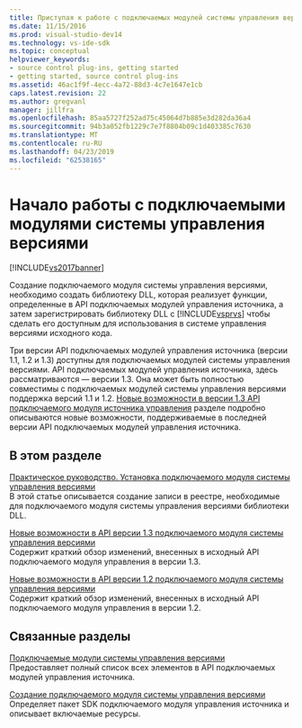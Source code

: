 ```yaml
---
title: Приступая к работе с подключаемых модулей системы управления версиями | Документация Майкрософт
ms.date: 11/15/2016
ms.prod: visual-studio-dev14
ms.technology: vs-ide-sdk
ms.topic: conceptual
helpviewer_keywords:
- source control plug-ins, getting started
- getting started, source control plug-ins
ms.assetid: 46ac1f9f-4ecc-4a72-88d3-4c7e1647e1cb
caps.latest.revision: 22
ms.author: gregvanl
manager: jillfra
ms.openlocfilehash: 85aa5727f252ad75c45064d7b885e3d282da36a4
ms.sourcegitcommit: 94b3a052fb1229c7e7f8804b09c1d403385c7630
ms.translationtype: MT
ms.contentlocale: ru-RU
ms.lasthandoff: 04/23/2019
ms.locfileid: "62538165"
---
```

# <a name="getting-started-with-source-control-plug-ins"></a>Начало работы с подключаемыми модулями системы управления версиями
[!INCLUDE[vs2017banner](../../includes/vs2017banner.md)]

Создание подключаемого модуля системы управления версиями, необходимо создать библиотеку DLL, которая реализует функции, определенные в API подключаемых модулей управления источника, а затем зарегистрировать библиотеку DLL с [!INCLUDE[vsprvs](../../includes/vsprvs-md.md)] чтобы сделать его доступным для использования в системе управления версиями исходного кода.  
  
 Три версии API подключаемых модулей управления источника (версии 1.1, 1.2 и 1.3) доступны для подключаемых модулей системы управления версиями. API подключаемых модулей управления источника, здесь рассматриваются — версии 1.3. Она может быть полностью совместимы с подключаемых модулей системы управления версиями поддержка версий 1.1 и 1.2. [Новые возможности в версии 1.3 API подключаемого модуля источника управления](../../extensibility/internals/what-s-new-in-the-source-control-plug-in-api-version-1-3.md) разделе подробно описываются новые возможности, поддерживаемые в последней версии API подключаемых модулей управления источника.  
  
## <a name="in-this-section"></a>В этом разделе  
 [Практическое руководство. Установка подключаемого модуля системы управления версиями](../../extensibility/internals/how-to-install-a-source-control-plug-in.md)  
 В этой статье описывается создание записи в реестре, необходимые для подключаемого модуля системы управления версиями библиотеки DLL.  
  
 [Новые возможности в API версии 1.3 подключаемого модуля системы управления версиями](../../extensibility/internals/what-s-new-in-the-source-control-plug-in-api-version-1-3.md)  
 Содержит краткий обзор изменений, внесенных в исходный API подключаемого модуля управления в версии 1.3.  
  
 [Новые возможности в API версии 1.2 подключаемого модуля системы управления версиями](../../extensibility/internals/what-s-new-in-the-source-control-plug-in-api-version-1-2.md)  
 Содержит краткий обзор изменений, внесенных в исходный API подключаемого модуля управления в версии 1.2.  
  
## <a name="related-sections"></a>Связанные разделы  
 [Подключаемые модули системы управления версиями](../../extensibility/source-control-plug-ins.md)  
 Предоставляет полный список всех элементов в API подключаемых модулей управления источника.  
  
 [Создание подключаемого модуля системы управления версиями](../../extensibility/internals/creating-a-source-control-plug-in.md)  
 Определяет пакет SDK подключаемого модуля управления источника и описывает включаемые ресурсы.
